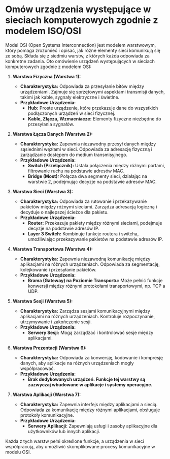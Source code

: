 # Omów urządzenia występujące w sieciach komputerowych zgodnie z modelem ISO/OSI

Model OSI (Open Systems Interconnection) jest modelem warstwowym, który pomaga zrozumieć i opisać, jak różne elementy sieci komunikują się ze sobą. Składa się z siedmiu warstw, z których każda odpowiada za konkretne zadania. Oto omówienie urządzeń występujących w sieciach komputerowych zgodnie z modelem OSI:

1. **Warstwa Fizyczna (Warstwa 1):**
   - **Charakterystyka:** Odpowiada za przesyłanie bitów między urządzeniami. Zajmuje się sprzętowymi aspektami transmisji danych, takimi jak kable, sygnały elektryczne i świetlne.
   - **Przykładowe Urządzenia:**
      - **Hub:** Proste urządzenie, które przekazuje dane do wszystkich podłączonych urządzeń w sieci fizycznej.
      - **Kable, Złącza, Wzmacniacze:** Elementy fizyczne niezbędne do przesyłania sygnałów.

2. **Warstwa Łącza Danych (Warstwa 2):**
   - **Charakterystyka:** Zapewnia niezawodny przesył danych między sąsiednimi węzłami w sieci. Odpowiada za adresację fizyczną i zarządzanie dostępem do medium transmisyjnego.
   - **Przykładowe Urządzenia:**
      - **Switch (Przełącznik):** Ustala połączenia między różnymi portami, filtrowanie ruchu na podstawie adresów MAC.
      - **Bridge (Most):** Połącza dwa segmenty sieci, działając na warstwie 2, podejmując decyzje na podstawie adresów MAC.

3. **Warstwa Sieci (Warstwa 3):**
   - **Charakterystyka:** Odpowiada za rutowanie i przekazywanie pakietów między różnymi sieciami. Zarządza adresacją logiczną i decyduje o najlepszej ścieżce dla pakietu.
   - **Przykładowe Urządzenia:**
      - **Router:** Przekazuje pakiety między różnymi sieciami, podejmuje decyzje na podstawie adresów IP.
      - **Layer 3 Switch:** Kombinuje funkcje routera i switcha, umożliwiając przekazywanie pakietów na podstawie adresów IP.

4. **Warstwa Transportowa (Warstwa 4):**
   - **Charakterystyka:** Zapewnia niezawodną komunikację między aplikacjami na różnych urządzeniach. Odpowiada za segmentację, kolejkowanie i przesyłanie pakietów.
   - **Przykładowe Urządzenia:**
      - **Brama (Gateway) na Poziomie Transportu:** Może pełnić funkcje konwersji między różnymi protokołami transportowymi, np. TCP a UDP.

5. **Warstwa Sesji (Warstwa 5):**
   - **Charakterystyka:** Zarządza sesjami komunikacyjnymi między aplikacjami na różnych urządzeniach. Kontroluje rozpoczynanie, utrzymywanie i zakończenie sesji.
   - **Przykładowe Urządzenia:**
      - **Serwery Sesji:** Mogą zarządzać i kontrolować sesje między aplikacjami.

6. **Warstwa Prezentacji (Warstwa 6):**
   - **Charakterystyka:** Odpowiada za konwersję, kodowanie i kompresję danych, aby aplikacje na różnych urządzeniach mogły współpracować.
   - **Przykładowe Urządzenia:**
      - **Brak dedykowanych urządzeń. Funkcje tej warstwy są zazwyczaj wbudowane w aplikacje i systemy operacyjne.**

7. **Warstwa Aplikacji (Warstwa 7):**
   - **Charakterystyka:** Zapewnia interfejs między aplikacjami a siecią. Odpowiada za komunikację między różnymi aplikacjami, obsługuje protokoły komunikacyjne.
   - **Przykładowe Urządzenia:**
      - **Serwery Aplikacji:** Zapewniają usługi i zasoby aplikacyjne dla użytkowników lub innych aplikacji.

Każda z tych warstw pełni określone funkcje, a urządzenia w sieci współpracują, aby umożliwić skomplikowane procesy komunikacyjne w modelu OSI.
